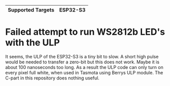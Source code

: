 | Supported Targets | ESP32-S3 |
| ----------------- | -------- |

# Failed attempt to run WS2812b LED's with the ULP

It seems, the ULP of the ESP32-S3 is a tiny bit to slow.
A short high pulse would be needed to transfer a zero-bit but this does not work. Maybe it is about 100 nanoseconds too long.
As a result the ULP code can only turn on every pixel full white, when used in Tasmota using Berrys ULP module. The C-part in this repository does nothing useful.
